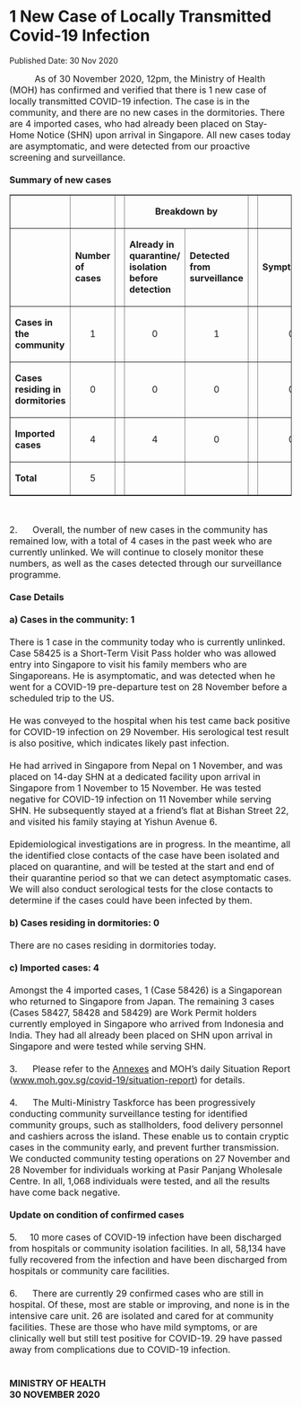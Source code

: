 <html>
    <meta http-equiv="Content-Type" content="text/html; charset=utf-8"/>
    <meta charset="utf-8"/>
    <title>1 New Case of Locally Transmitted Covid-19 Infection </title>
    <body><h1>1 New Case of Locally Transmitted Covid-19 Infection </h1>
    <p>Published Date: 30 Nov 2020</p> <p><span style="font-size: 16px;">&nbsp; &nbsp; &nbsp; &nbsp; &nbsp;&nbsp;As of 30 November 2020, 12pm, the Ministry of Health (MOH) has confirmed and verified that there is 1 new case of locally transmitted COVID-19 infection. The case is in the community, and there are no new cases in the dormitories. There are 4 imported cases, who had already been placed on Stay-Home Notice (SHN) upon arrival in Singapore. All new cases today are asymptomatic, and were detected from our proactive screening and surveillance.&nbsp;<br><br><strong>Summary of new cases</strong></span></p> <table border="1" cellspacing="0" cellpadding="0" width="605"> <tbody><tr> <td width="129"> <p align="right"><span style="font-size: 16px;"><br></span></p> </td> <td width="60"> <p><span style="font-size: 16px;"><br></span></p> </td> <td width="16" valign="top"> <p><span style="font-size: 16px;"><br></span></p> </td> <td width="192" colspan="2"> <p align="center"><span style="font-size: 16px;"><strong>Breakdown by</strong></span></p> </td> <td width="16" valign="top"> <p><span style="font-size: 16px;"><br></span></p> </td> <td width="192" colspan="2"> <p align="center"><span style="font-size: 16px;"><strong>Breakdown by</strong></span></p> </td> </tr> <tr> <td width="129"> <p align="right"><span style="font-size: 16px;"><br></span></p> </td> <td width="60"> <p><span style="font-size: 16px;"><strong>Number of cases</strong></span></p> </td> <td width="16" valign="top"> <p><span style="font-size: 16px;"><br></span></p> </td> <td width="96"> <p><span style="font-size: 16px;"><strong>Already in quarantine/ isolation before detection</strong></span></p> </td> <td width="96"> <p><span style="font-size: 16px;"><strong>Detected from surveillance</strong></span></p> </td> <td width="16" valign="top"> <p><span style="font-size: 16px;"><br></span></p> </td> <td width="96"> <p><span style="font-size: 16px;"><strong>Symptomatic</strong></span></p> </td> <td width="96"> <p><span style="font-size: 16px;"><strong>Asymptomatic</strong></span></p> </td> </tr> <tr> <td width="129"> <p><span style="font-size: 16px;"><strong>Cases in the community</strong></span></p> </td> <td width="60"> <p align="center"><span style="font-size: 16px;">1</span></p> </td> <td width="16" valign="top"> <p align="center"><span style="font-size: 16px;"><br></span></p> </td> <td width="96"> <p align="center"><span style="font-size: 16px;">0</span></p> </td> <td width="96"> <p align="center"><span style="font-size: 16px;">1</span></p> </td> <td width="16" valign="top"> <p align="center"><span style="font-size: 16px;"><br></span></p> </td> <td width="96"> <p align="center"><span style="font-size: 16px;">0</span></p> </td> <td width="96"> <p align="center"><span style="font-size: 16px;">1</span></p> </td> </tr> <tr> <td width="129"> <p><span style="font-size: 16px;"><strong>Cases residing in dormitories</strong></span></p> </td> <td width="60"> <p align="center"><span style="font-size: 16px;">0</span></p> </td> <td width="16" valign="top"> <p align="center"><span style="font-size: 16px;"><br></span></p> </td> <td width="96"> <p align="center"><span style="font-size: 16px;">0</span></p> </td> <td width="96"> <p align="center"><span style="font-size: 16px;">0</span></p> </td> <td width="16" valign="top"> <p align="center"><span style="font-size: 16px;"><br></span></p> </td> <td width="96"> <p align="center"><span style="font-size: 16px;">0</span></p> </td> <td width="96"> <p align="center"><span style="font-size: 16px;">0</span></p> </td> </tr> <tr> <td width="129"> <p><span style="font-size: 16px;"><strong>Imported cases</strong></span></p> </td> <td width="60"> <p align="center"><span style="font-size: 16px;">4</span></p> </td> <td width="16" valign="top"> <p align="center"><span style="font-size: 16px;"><br></span></p> </td> <td width="96"> <p align="center"><span style="font-size: 16px;">4</span></p> </td> <td width="96"> <p align="center"><span style="font-size: 16px;">0</span></p> </td> <td width="16" valign="top"> <p align="center"><span style="font-size: 16px;"><br></span></p> </td> <td width="96"> <p align="center"><span style="font-size: 16px;">0</span></p> </td> <td width="96"> <p align="center"><span style="font-size: 16px;">4</span></p> </td> </tr> <tr> <td width="129"> <p><span style="font-size: 16px;"><strong>Total</strong></span></p> </td> <td width="60"> <p align="center"><span style="font-size: 16px;">5</span></p> </td> <td width="16" valign="top"> <p align="center"><span style="font-size: 16px;"><br></span></p> </td> <td width="96"> <p align="center"><span style="font-size: 16px;"><br></span></p> </td> <td width="96"> <p align="center"><span style="font-size: 16px;"><br></span></p> </td> <td width="16" valign="top"> <p align="center"><span style="font-size: 16px;"><br></span></p> </td> <td width="96"> <p align="center"><span style="font-size: 16px;"><br></span></p> </td> <td width="96"> <p align="center"><span style="font-size: 16px;"><br></span></p> </td> </tr> </tbody></table> <p><span style="font-size: 16px;"><br></span></p> <p><span style="font-size: 16px;">2.&nbsp; &nbsp; &nbsp; Overall, the number of new cases in the community has remained low, with a total of 4 cases in the past week who are currently unlinked. We will continue to closely monitor these numbers, as well as the cases detected through our surveillance programme.<br><br><strong>Case Details<br><br>a) Cases in the community: 1<br><br></strong>There is 1 case in the community today who is currently unlinked. Case 58425 is a Short-Term Visit Pass holder who was allowed entry into Singapore to visit his family members who are Singaporeans. He is asymptomatic, and was detected when he went for a COVID-19 pre-departure test on 28 November before a scheduled trip to the US.<br><br>He was conveyed to the hospital when his test came back positive for COVID-19 infection on 29 November. His serological test result is also positive, which indicates likely past infection.<br><br>He had arrived in Singapore from Nepal on 1 November, and was placed on 14-day SHN at a dedicated facility upon arrival in Singapore from 1 November to 15 November. He was tested negative for COVID-19 infection on 11 November while serving SHN. He subsequently stayed at a friend’s flat at Bishan Street 22, and visited his family staying at Yishun Avenue 6.<br><br>Epidemiological investigations are in progress. In the meantime, all the identified close contacts of the case have been isolated and placed on quarantine, and will be tested at the start and end of their quarantine period so that we can detect asymptomatic cases. We will also conduct serological tests for the close contacts to determine if the cases could have been infected by them.<br><br><strong>b) Cases residing in dormitories: 0&nbsp;</strong><br><br>There are no cases residing in dormitories today.<br><br><strong>c) Imported cases: 4<br><br></strong>Amongst the 4 imported cases, 1 (Case 58426) is a Singaporean who returned to Singapore from Japan. The remaining 3 cases (Cases 58427, 58428 and 58429) are Work Permit holders currently employed in Singapore who arrived from Indonesia and India. They had all already been placed on SHN upon arrival in Singapore and were tested while serving SHN.<br><br>3.&nbsp; &nbsp; &nbsp;&nbsp;Please refer to the <span style="text-decoration: underline;"><a href="/docs/librariesprovider5/pressroom/press-releases/annexes4d9468bfb1104b03b2c4b2d075499bc8.pdf?sfvrsn=d72f8e9e_0" title="Annexes">Annexes</a></span> and MOH’s daily Situation Report (<a href="http://www.moh.gov.sg/covid-19/situation-report"><span style="text-decoration: underline;">www.moh.gov.sg/covid-19/situation-report</span></a>) for details.<br><br>4.&nbsp; &nbsp; &nbsp;&nbsp;The Multi-Ministry Taskforce has been progressively conducting community surveillance testing for identified community groups, such as stallholders, food delivery personnel and cashiers across the island. These enable us to contain cryptic cases in the community early, and prevent further transmission. We conducted community testing operations on 27 November and 28 November for individuals working at Pasir Panjang Wholesale Centre. In all, 1,068 individuals were tested, and all the results have come back negative.<br><br><strong>Update on condition of confirmed cases<br><br></strong>5.<strong>&nbsp; &nbsp; &nbsp;&nbsp;</strong>10 more cases of COVID-19 infection have been discharged from hospitals or community isolation facilities. In all, 58,134 have fully recovered from the infection and have been discharged from hospitals or community care facilities.<br><br>6.&nbsp; &nbsp; &nbsp;&nbsp;There are currently 29 confirmed cases who are still in hospital. Of these, most are stable or improving, and none is in the intensive care unit. 26 are isolated and cared for at community facilities. These are those who have mild symptoms, or are clinically well but still test positive for COVID-19. 29 have passed away from complications due to COVID-19 infection.<br><br><br><strong>MINISTRY OF HEALTH<br></strong><strong>30 NOVEMBER 2020</strong></span></p></body>
</html>